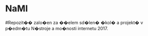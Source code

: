 # NaMI

#Repozit�� zalo�en za ��elem sd�len� �kol� a projekt� v p�edm�tu N�stroje a mo�nosti internetu 2017.
